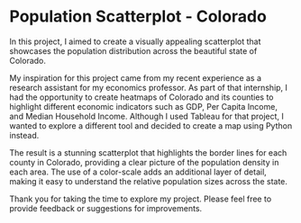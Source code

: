 # Population Scatterplot - Colorado

In this project, I aimed to create a visually appealing scatterplot that showcases the population distribution across the beautiful state of Colorado.

My inspiration for this project came from my recent experience as a research assistant for my economics professor. As part of that internship, I had the opportunity to create heatmaps of Colorado and its counties to highlight different economic indicators such as GDP, Per Capita Income, and Median Household Income. Although I used Tableau for that project, I wanted to explore a different tool and decided to create a map using Python instead.

The result is a stunning scatterplot that highlights the border lines for each county in Colorado, providing a clear picture of the population density in each area. The use of a color-scale adds an additional layer of detail, making it easy to understand the relative population sizes across the state.

Thank you for taking the time to explore my project. Please feel free to provide feedback or suggestions for improvements.
